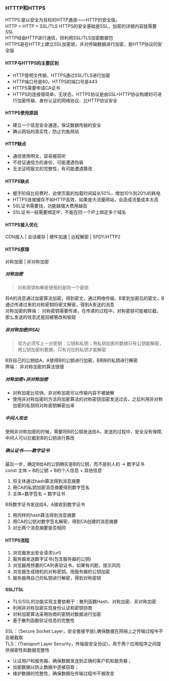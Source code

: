 ### HTTTP和HTTPS
HTTPS:是以安全为目标的HTTP通道——HTTP的安全版。  
HTTP = HTTP + SSL/TLS 
HTTPS的安全基础是SSL，加密的详细内容就需要SSL   
HTTP经由HTTP进行通信，但利用SSL/TLS加密数据包  
HTTPS是在HTTP上建立SSL加密层，并对传输数据进行加密，是HTTP协议的安全版 

#### HTTP与HTTPS的主要区别
- HTTP是明文传输，HTTPS通过SSL/TLS进行加密
- HTTP端口号是80，HTTPS的端口号是443
- HTTPS需要申请CA证书
- HTTPS的连接很简单，无状态，HTTPS协议是由SSL+HTTP协议构建的可进行加密传输、身份认证的网络协议、比HTTP协议安全

#### HTTPS使用原因
- 建立一个信息安全通道，保证数据传输的安全
- 确认网站的真实性，防止钓鱼网站

#### HTTP缺点
- 通信使用明文，容易被窃听
- 不验证通信方的身份，可能遭遇伪装
- 无法证明报文的完整性，有可能遭遇篡改

#### HTTPS缺点
- 握手阶段比较费时，会使页面的加载时间延长50%，增加10%到20%的耗电
- HTTPS连接缓存不如HTTP高效，如果是大流量网站，会造成流量成本太高
- SSL证书需要钱，功能越强大费用越高
- SSL证书一般需要绑定IP，不能在同一个IP上绑定多个域名

#### HTTPS接入优化
CDN接入 | 会话缓存 | 硬件加速 | 远程解密 | SPDY/HTTP2

#### HTTPS原理
对称加密 | 非对称加密
##### 对称加密
> 对称密钥和解密使用的是同一个密钥

将A的消息通过加密算法加密，得到密文，通过网络传输，B拿到加密后的密文，B通过传递过来的对称密钥将密文解密，得到A发送的消息  
对称加密的弊端： 对称密钥需要传递，在传递的过程中，对称密钥可能被拦截，那么发送的信息还是回被篡改和偷窥  

##### 非对称加密(RSA)
> 双方必须写上一对密钥：公钥和私钥；用私钥加密的数据只有公钥能解密，用公钥加密的数据，只有对应的私钥才能解密  

B将自己的公钥给A，A使用B的公钥进行加密，B用B的私钥进行解密  
弊端： 非对称加密的算法很慢

##### 对称加密+非对称加密

- 对称加密比较快，非对称加密可以传输内容不被破解  
- 使用非对称加密的方法将加密算法的对称密钥加密发送过去，之后利用非对称加密的私钥将对称密钥解密出来

##### 中间人攻击
使用非对称加密的时候，需要将B的公钥发送给A，发送的过程中，安全没有保障,中间人可以拦截到B的公钥进行篡改

##### 确认证书——数字证书
最后一步，确定B给A的公钥确实是B的公钥，而不是别人的 -> 数字证书  
const 主体 = B的公钥 + B的个人信息 + 其他信息  
1. 将主体通过hash算法得到消息摘要
2. 用CA的私钥加密消息摘要得到数字签名
3. 主体+数字签名 = 数字证书

B将数字证书发送给A，A接收到数字证书
1. 用同样的hash算法得到消息摘要
2. 用CA的公钥对数字签名解密，得到CA创建的消息摘要
3. 对比两个消息摘要是否相同 

#### HTTPS流程
1. 浏览器发出安全请求(url)
2. 服务器发送数字证书(包含服务器的公钥)
3. 浏览器用预置的CA列表验证书，如果有问题，提示风险
4. 浏览器生成随机的对称密钥。用服务器的公钥加密
5. 服务器用自己的私钥进行解密，得到对称密钥

#### SSL/TSL
- TLS/SSL的功能实现主要依赖于：散列函数Hash、对称加密、非对称加密  
- 利用非对称加密实现身份认证和密钥协商
- 对称加密算法采用协商的密钥对数据进行加密
- 基于散列函数验证信息的完整性

SSL：（Secure Socket Layer，安全套接字层),确保数据在网络上之传输过程中不会被截取  
TLS：(Transport Layer Security，传输层安全协议)，用于两个应用程序之间提供保密性和数据完整性

- 认证用户和服务器，确保数据发送到正确的客户机和服务器；
- 加密数据以防止数据中途被窃取；
- 维护数据的完整性，确保数据在传输过程中不被改变


